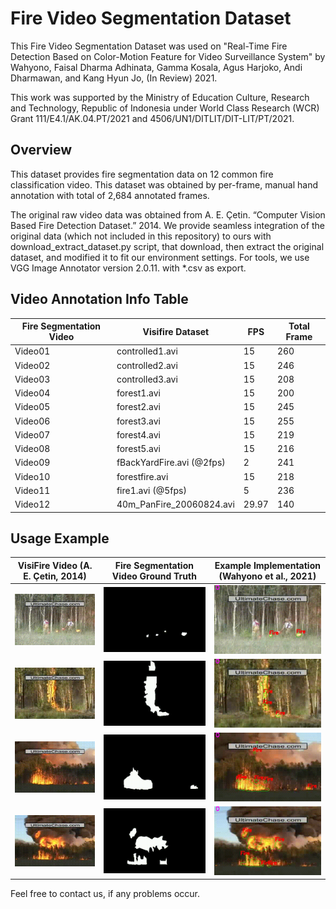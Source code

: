 # Fire Video Segmentation Dataset
This Fire Video Segmentation Dataset was used on "Real-Time Fire Detection Based on Color-Motion Feature for Video Surveillance System" by Wahyono, Faisal Dharma Adhinata, Gamma Kosala, Agus Harjoko, Andi Dharmawan, and Kang Hyun Jo, (In Review) 2021. 

This work was supported by the Ministry of Education Culture, Research and Technology, Republic of Indonesia under World Class Research (WCR) Grant 111/E4.1/AK.04.PT/2021 and 4506/UN1/DITLIT/DIT-LIT/PT/2021.  

## Overview
This dataset provides fire segmentation data on 12 common fire classification video. This dataset was obtained by per-frame, manual hand annotation with total of 2,684 annotated frames.

The original raw video data was obtained from A. E. Çetin. “Computer Vision Based Fire Detection Dataset.” 2014. We provide seamless integration of the original data (which not included in this repository) to ours with download_extract_dataset.py script, that download, then extract the original dataset, and modified it to fit our environment settings. For tools, we use VGG Image Annotator version 2.0.11. with *.csv as export.

## Video Annotation Info Table

| Fire   Segmentation Video | Visifire Dataset          | FPS | Total Frame |
|---------------------------|---------------------------|-----|-------------|
| Video01                   | controlled1.avi           | 15  | 260         |
| Video02                   | controlled2.avi           | 15  | 246         |
| Video03                   | controlled3.avi           | 15  | 208         |
| Video04                   | forest1.avi               | 15  | 200         |
| Video05                   | forest2.avi               | 15  | 245         |
| Video06                   | forest3.avi               | 15  | 255         |
| Video07                   | forest4.avi               | 15  | 219         |
| Video08                   | forest5.avi               | 15  | 216         |
| Video09                   | fBackYardFire.avi (@2fps) | 2   | 241         |
| Video10                   | forestfire.avi            | 15  | 218         |
| Video11                   | fire1.avi (@5fps)         | 5   | 236         |
| Video12                   | 40m_PanFire_20060824.avi  | 29.97  | 140         |


## Usage Example
| VisiFire Video (A. E. Çetin, 2014) | Fire Segmentation Video Ground Truth      | Example Implementation (Wahyono et al., 2021) |
| ----------- | ----------- | ----------- |
| ![Alt Text](./GitExample/Video01.gif)      | ![Alt Text](./GitExample/Video01_GT.gif)       | ![Alt Text](./GitExample/Video01_ML.gif)       |
| ![Alt Text](./GitExample/Video02.gif)      | ![Alt Text](./GitExample/Video02_GT.gif)       | ![Alt Text](./GitExample/Video02_ML.gif)       |
| ![Alt Text](./GitExample/Video04.gif)      | ![Alt Text](./GitExample/Video04_GT.gif)       | ![Alt Text](./GitExample/Video04_ML.gif)       |
| ![Alt Text](./GitExample/Video05.gif)      | ![Alt Text](./GitExample/Video05_GT.gif)       | ![Alt Text](./GitExample/Video05_ML.gif)       |

Feel free to contact us, if any problems occur.